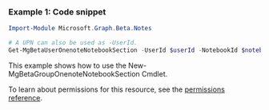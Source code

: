 ### Example 1: Code snippet

```powershell
Import-Module Microsoft.Graph.Beta.Notes

# A UPN can also be used as -UserId.
Get-MgBetaUserOnenoteNotebookSection -UserId $userId -NotebookId $notebookId
```
This example shows how to use the New-MgBetaGroupOnenoteNotebookSection Cmdlet.

To learn about permissions for this resource, see the [permissions reference](/graph/permissions-reference).


